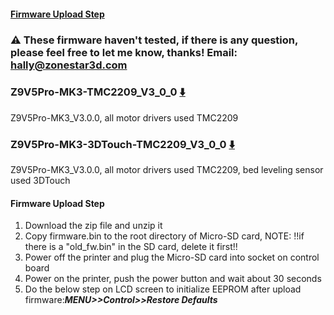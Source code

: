 #### [Firmware Upload Step](#firmware-upload-step)

### :warning: These firmware haven't tested, if there is any question, please feel free to let me know, thanks! Email: hally@zonestar3d.com

### Z9V5Pro-MK3-TMC2209_V3_0_0 [:arrow_down:](Z9V5Pro-MK3-TMC2209_V3_0_0.zip)
Z9V5Pro-MK3_V3.0.0, all motor drivers used TMC2209

### Z9V5Pro-MK3-3DTouch-TMC2209_V3_0_0 [:arrow_down:](Z9V5Pro-MK3-3DTouch-TMC2209_V3_0_0.zip)
Z9V5Pro-MK3_V3.0.0, all motor drivers used TMC2209, bed leveling sensor used 3DTouch

#### Firmware Upload Step
1. Download the zip file and unzip it
2. Copy firmware.bin to the root directory of Micro-SD card, 
NOTE: !!if there is a "old_fw.bin" in the SD card, delete it first!!
3. Power off the printer and plug the Micro-SD card into socket on control board
4. Power on the printer, push the power button and wait about 30 seconds
5. Do the below step on LCD screen to initialize EEPROM after upload firmware:***MENU>>Control>>Restore Defaults***